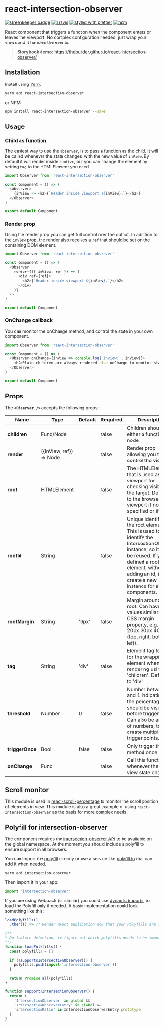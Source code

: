 # react-intersection-observer

[![Greenkeeper badge](https://badges.greenkeeper.io/thebuilder/react-intersection-observer.svg)](https://greenkeeper.io/)
[![Travis](https://travis-ci.org/thebuilder/react-intersection-observer.svg?branch=master)](https://travis-ci.org/thebuilder/react-intersection-observer)
[![styled with prettier](https://img.shields.io/badge/styled_with-prettier-ff69b4.svg)](https://github.com/prettier/prettier)
[![npm](https://img.shields.io/npm/v/react-intersection-observer.svg)](https://www.npmjs.com/package/react-intersection-observer)

React component that triggers a function when the component enters or leaves the
viewport. No complex configuration needed, just wrap your views and it handles
the events.

> **Storybook demo:** https://thebuilder.github.io/react-intersection-observer/

## Installation

Install using [Yarn](https://yarnpkg.com):

```sh
yarn add react-intersection-observer
```

or NPM:

```sh
npm install react-intersection-observer --save
```

## Usage

### Child as function

The easiest way to use the `Observer`, is to pass a function as the child. It
will be called whenever the state changes, with the new value of `inView`.
By default it will render inside a `<div>`, but you can change the element by setting `tag` to the HTMLElement you need.

```js
import Observer from 'react-intersection-observer'

const Component = () => (
  <Observer>
    {inView => <h2>{`Header inside viewport ${inView}.`}</h2>}
  </Observer>
)

export default Component
```

### Render prop

Using the render prop you can get full control over the output.
In addition to the `inView` prop, the render also receives a `ref` that should be set on the containing DOM element.

```js
import Observer from 'react-intersection-observer'

const Component = () => (
  <Observer
    render={({ inView, ref }) => (
      <div ref={ref}>
        <h2>{`Header inside viewport ${inView}.`}</h2>
      </div>
    )}
  />
)

export default Component
```

### OnChange callback

You can monitor the onChange method, and control the state in your own
component.

```js
import Observer from 'react-intersection-observer'

const Component = () => (
  <Observer onChange={inView => console.log('Inview:', inView)}>
    <h2>Plain children are always rendered. Use onChange to monitor state.</h2>
  </Observer>
)

export default Component
```

## Props

The **`<Observer />`** accepts the following props:

| Name            | Type                    | Default | Required | Description                                                                                                                                                                                                                      |
| --------------- | ----------------------- | ------- | -------- | -------------------------------------------------------------------------------------------------------------------------------------------------------------------------------------------------------------------------------- |
| **children**    | Func/Node               |         | false    | Children should be either a function or a node                                                                                                                                                                                   |
| **render**      | ({inView, ref}) => Node |         | false    | Render prop allowing you to control the view.                                                                                                                                                                                    |
| **root**        | HTMLElement             |         | false    | The HTMLElement that is used as the viewport for checking visibility of the target. Defaults to the browser viewport if not specified or if null.                                                                                |
| **rootId**      | String                  |         | false    | Unique identifier for the root element - This is used to identify the IntersectionObserver instance, so it can be reused. If you defined a root element, without adding an id, it will create a new instance for all components. |
| **rootMargin**  | String                  | '0px'   | false    | Margin around the root. Can have values similar to the CSS margin property, e.g. "10px 20px 30px 40px" (top, right, bottom, left).                                                                                               |
| **tag**         | String                  | 'div'   | false    | Element tag to use for the wrapping element when rendering using 'children'. Defaults to 'div'                                                                                                                                   |
| **threshold**   | Number                  | 0       | false    | Number between 0 and 1 indicating the the percentage that should be visible before triggering. Can also be an array of numbers, to create multiple trigger points.                                                               |
| **triggerOnce** | Bool                    | false   | false    | Only trigger this method once                                                                                                                                                                                                    |
| **onChange**    | Func                    |         | false    | Call this function whenever the in view state changes                                                                                                                                                                            |


## Scroll monitor

This module is used in
[react-scroll-percentage](https://github.com/thebuilder/react-scroll-percentage)
to monitor the scroll position of elements in view. This module is also a great
example of using `react-intersection-observer` as the basis for more complex
needs.

## Polyfill for intersection-observer

The component requires the [intersection-observer
API](https://developer.mozilla.org/en-US/docs/Web/API/Intersection_Observer_API)
to be available on the global namespace. At the moment you should include a
polyfill to ensure support in all browsers.

You can import the
[polyfill](https://yarnpkg.com/en/package/intersection-observer) directly or use
a service like [polyfill.io](https://polyfill.io/v2/docs/) that can add it when
needed.

```sh
yarn add intersection-observer
```

Then import it in your app:

```js
import 'intersection-observer'
```

If you are using Webpack (or similar) you could use [dynamic
imports](https://webpack.js.org/api/module-methods/#import-), to load the
Polyfill only if needed. A basic implementation could look something like this:

```js
loadPolyfills()
  .then(() => /* Render React application now that your Polyfills are ready */)

/**
* Do feature detection, to figure out which polyfills needs to be imported.
**/
function loadPolyfills() {
  const polyfills = []

  if (!supportsIntersectionObserver()) {
    polyfills.push(import('intersection-observer'))
  }

  return Promise.all(polyfills)
}

function supportsIntersectionObserver() {
  return (
    'IntersectionObserver' in global &&
    'IntersectionObserverEntry' in global &&
    'intersectionRatio' in IntersectionObserverEntry.prototype
  )
}
```
